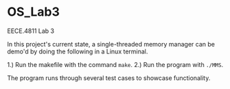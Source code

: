 # OS_Lab3
EECE.4811 Lab 3

In this project's current state, a single-threaded memory manager can be demo'd by
doing the following in a Linux terminal.

1.) Run the makefile with the command `make`.
2.) Run the program with `./MMS`.

The program runs through several test cases to showcase functionality.
